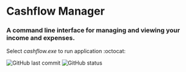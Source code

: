 # Cashflow Manager

### A command line interface for managing and viewing your income and expenses.

 Select *cashflow.exe* to run application :octocat:

 ![GitHub last commit](https://img.shields.io/github/last-commit/DeeAnnEye/cashflow)
 ![GitHub status](https://img.shields.io/badge/status-complete-success)
